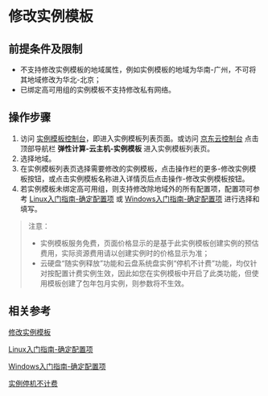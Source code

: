 # 修改实例模板

## 前提条件及限制
* 不支持修改实例模板的地域属性，例如实例模板的地域为华南-广州，不可将其地域修改为华北-北京；
* 已绑定高可用组的实例模板不支持修改私有网络。

## 操作步骤
1. 访问 [实例模板控制台](https://cns-console.jdcloud.com/host/launchtemplate/list)，即进入实例模板列表页面。或访问 [京东云控制台](https://console.jdcloud.com) 点击顶部导航栏 **弹性计算-云主机-实例模板** 进入实例模板列表页。
2. 选择地域。
3. 在实例模板列表页选择需要修改的实例模板，点击操作栏的更多-修改实例模板按钮，或点击实例模板名称进入详情页后点击操作-修改实例模板按钮。
4. 若实例模板未绑定高可用组，则支持修改除地域外的所有配置项，配置项可参考 [Linux入门指南-确定配置项](https://docs.jdcloud.com/virtual-machines/select-configuration-linux) 或 [Windows入门指南-确定配置项](https://docs.jdcloud.com/virtual-machines/select-configuration-windows) 进行选择和填写。

>注意：
>* 实例模板服务免费，页面价格显示的是基于此实例模板创建实例的预估费用，实际资源费用请以创建实例时的价格显示为准；
>* 云硬盘“随实例释放”功能和云盘系统盘实例“停机不计费”功能，均仅针对按配置计费实例生效，因此如您在实例模板中开启了此类功能，但使用模板创建了包年包月实例，则参数将不生效。



## 相关参考

[修改实例模板](https://docs.jdcloud.com/cn/virtual-machines/api/updateinstancetemplate?content=API)

[Linux入门指南-确定配置项](https://docs.jdcloud.com/virtual-machines/select-configuration-linux)
 
[Windows入门指南-确定配置项](https://docs.jdcloud.com/virtual-machines/select-configuration-windows)

[实例停机不计费](../Instance/uncharged_for_stopped_vm.md)
